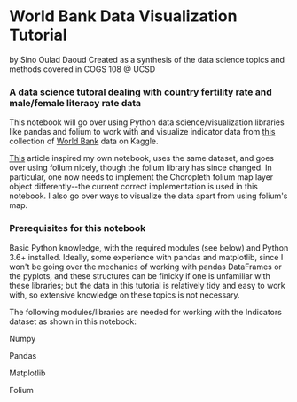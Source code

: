 # World Bank Data Visualization Tutorial
by Sino Oulad Daoud
Created as a synthesis of the data science topics and methods covered in COGS 108 @ UCSD

### A data science tutoral dealing with country fertility rate and male/female literacy rate data

This notebook will go over using Python data science/visualization libraries like pandas and folium to work with and visualize indicator data from <a href='https://www.kaggle.com/worldbank/world-development-indicators'>this</a> collection of <a href = 'https://data.worldbank.org/'>World Bank</a> data on Kaggle.

<a href='https://medium.com/datadriveninvestor/visualising-geospatial-data-with-python-d3b1c519f31'>This</a> article inspired my own notebook, uses the same dataset, and goes over using folium nicely, though the folium library has since changed. In particular, one now needs to implement the Choropleth folium map layer object differently--the current correct implementation is used in this notebook. I also go over ways to visualize the data apart from using folium's map.

### Prerequisites for this notebook
Basic Python knowledge, with the required modules (see below) and Python 3.6+ installed. Ideally, some experience with pandas and matplotlib, since I won't be going over the mechanics of working with pandas DataFrames or the pyplots, and these structures can be finicky if one is unfamiliar with these libraries; but the data in this tutorial is relatively tidy and easy to work with, so extensive knowledge on these topics is not necessary.


The following modules/libraries are needed for working with the Indicators dataset as shown in this notebook:

Numpy

Pandas

Matplotlib

Folium
